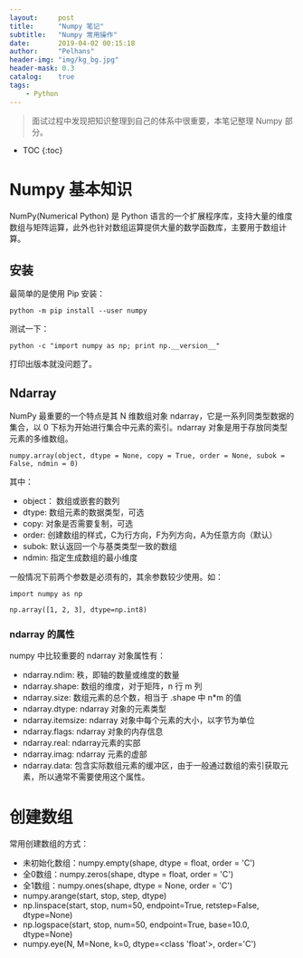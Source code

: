 ```yaml
---
layout:     post
title:      "Numpy 笔记"
subtitle:   "Numpy 常用操作"
date:       2019-04-02 00:15:18
author:     "Pelhans"
header-img: "img/kg_bg.jpg"
header-mask: 0.3 
catalog:    true
tags:
    - Python
---
```


> 面试过程中发现把知识整理到自己的体系中很重要，本笔记整理 Numpy 部分。

* TOC
{:toc}

# Numpy 基本知识

NumPy(Numerical Python) 是 Python 语言的一个扩展程序库，支持大量的维度数组与矩阵运算，此外也针对数组运算提供大量的数学函数库，主要用于数组计算。

## 安装

最简单的是使用 Pip 安装：

```
python -m pip install --user numpy
```

测试一下：
```
python -c "import numpy as np; print np.__version__"
```

打印出版本就没问题了。

## Ndarray

NumPy 最重要的一个特点是其 N 维数组对象 ndarray，它是一系列同类型数据的集合，以 0 下标为开始进行集合中元素的索引。ndarray 对象是用于存放同类型元素的多维数组。

```
numpy.array(object, dtype = None, copy = True, order = None, subok = False, ndmin = 0)
```

其中：

* object： 数组或嵌套的数列    
* dtype: 数组元素的数据类型，可选    
* copy: 对象是否需要复制，可选    
* order: 创建数组的样式，C为行方向，F为列方向，A为任意方向（默认）    
* subok: 默认返回一个与基类类型一致的数组    
* ndmin: 指定生成数组的最小维度

一般情况下前两个参数是必须有的，其余参数较少使用。如：

```
import numpy as np

np.array([1, 2, 3], dtype=np.int8)
```

### ndarray 的属性

numpy 中比较重要的 ndarray 对象属性有：

* ndarray.ndim: 秩，即轴的数量或维度的数量    
* ndarray.shape: 数组的维度，对于矩阵，n 行 m 列    
* ndarray.size: 数组元素的总个数，相当于 .shape 中 n*m 的值    
* ndarray.dtype: ndarray 对象的元素类型    
* ndarray.itemsize: ndarray 对象中每个元素的大小，以字节为单位    
* ndarray.flags: ndarray 对象的内存信息    
* ndarray.real: ndarray元素的实部    
* ndarray.imag: ndarray 元素的虚部    
* ndarray.data: 包含实际数组元素的缓冲区，由于一般通过数组的索引获取元素，所以通常不需要使用这个属性。

# 创建数组

常用创建数组的方式：

* 未初始化数组：numpy.empty(shape, dtype = float, order = 'C')    
* 全0数组：numpy.zeros(shape, dtype = float, order = 'C')    
* 全1数组：numpy.ones(shape, dtype = None, order = 'C')    
* numpy.arange(start, stop, step, dtype)    
* np.linspace(start, stop, num=50, endpoint=True, retstep=False, dtype=None)    
* np.logspace(start, stop, num=50, endpoint=True, base=10.0, dtype=None)    
* numpy.eye(N, M=None, k=0, dtype=<class 'float'>, order='C')
